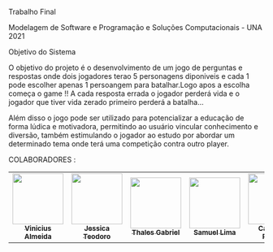 
Trabalho Final


Modelagem de Software e Programação e Soluções Computacionais - UNA 2021




Objetivo do Sistema

O objetivo do projeto é o desenvolvimento de um jogo de perguntas e respostas onde dois jogadores terao 5 personagens diponiveis e cada 1 pode escolher apenas 1 persoangem para batalhar.Logo apos a escolha começa o game !! A cada resposta errada o jogador perderá vida e o jogador que tiver vida zerado primeiro perderá a batalha...

Além disso o jogo pode ser utilizado para potencializar a educação de forma lúdica e motivadora, permitindo ao usuário vincular conhecimento e diversão, também estimulando o jogador ao estudo por abordar um determinado tema onde terá uma competição contra outro player.




COLABORADORES :
<!-- ALL-CONTRIBUTORS-LIST:START - Do not remove or modify this section -->
<!-- prettier-ignore-start -->
<!-- markdownlint-disable -->
<table>
  <tr>
    <td align="center"><a href="https://github.com/euovinicius"><img src="https://avatars.githubusercontent.com/u/89489025?v=4" width="100px;" alt=""/><br /><sub><b>Vinicius Almeida</b></sub></td>
    <td align="center"><a href="https://github.com/JessicaTeodoroM"><img src="https://avatars.githubusercontent.com/u/91223969?v=4" width="100px;" alt=""/><br /><sub><b>Jessica Teodoro</b></sub></td>
    <td align="center"><a href="https://github.com/thalesgfelix"><img src="https://avatars.githubusercontent.com/u/90735076?v=4" width="100px;" alt=""/><br /><sub><b>Thales Gabriel</b></sub></td>
    <td align="center"><a href="https://github.com/SamuelLSales"><img src="https://avatars.githubusercontent.com/u/90739934?v=4" width="100px;" alt=""/><br /><sub><b>Samuel Lima</b></sub></td>
    <td align="center"><a href="https://github.com/cassianogremioibv"><img src="https://avatars.githubusercontent.com/u/91162914?v=4" width="100px;" alt=""/><br /><sub><b>Cassiano Rangel</b></sub></td>  
<table
<!-- markdownlint-restore -->
<!-- prettier-ignore-end -->
    
<!-- ALL-CONTRIBUTORS-LIST:END -->








